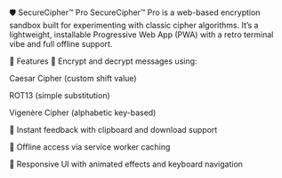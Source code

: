 🛡️ SecureCipher™ Pro
SecureCipher™ Pro is a web-based encryption sandbox built for experimenting with classic cipher algorithms. It’s a lightweight, installable Progressive Web App (PWA) with a retro terminal vibe and full offline support.

📌 Features
🔐 Encrypt and decrypt messages using:

Caesar Cipher (custom shift value)

ROT13 (simple substitution)

Vigenère Cipher (alphabetic key-based)

🧬 Instant feedback with clipboard and download support

📲 Offline access via service worker caching

🎨 Responsive UI with animated effects and keyboard navigation

